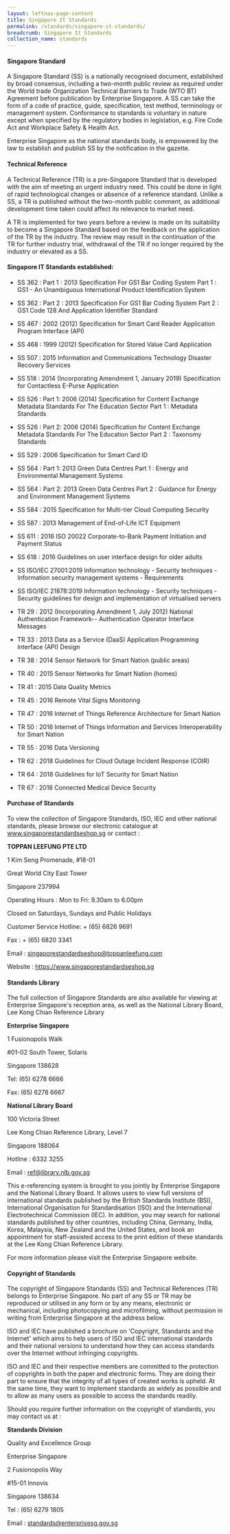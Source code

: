 ```yaml
---
layout: leftnav-page-content
title: Singapore It Standards
permalink: /standards/singapore-it-standards/
breadcrumb: Singapore It Standards
collection_name: standards
---
```


#### Singapore Standard
A Singapore Standard (SS) is a nationally recognised document, established by broad consensus, including a two-month public review as required under the World trade Organization Technical Barriers to Trade (WTO BT) Agreement before publication by Enterprise Singapore. A SS can take the form of a code of practice, guide, specification, test method, terminology or management system. Conformance to standards is voluntary in nature except when specified by the regulatory bodies in legislation, e.g. Fire Code Act and Workplace Safety & Health Act.

Enterprise Singapore as the national standards body, is empowered by the law to establish and publish SS by the notification in the gazette.

#### Technical Reference
A Technical Reference (TR) is a pre-Singapore Standard that is developed with the aim of meeting an urgent industry need. This could be done in light of rapid technological changes or absence of a reference standard. Unlike a SS, a TR is published without the two-month public comment, as additional development time taken could affect its relevance to market need.

A TR is implemented for two years before a review is made on its suitability to become a Singapore Standard based on the feedback on the application of the TR by the industry. The review may result in the continuation of the TR for further industry trial, withdrawal of the TR if no longer required by the industry or elevated as a SS.

#### Singapore IT Standards established:

* SS 362 : Part 1 : 2013	Specification For GS1 Bar Coding System Part 1 : GS1 - An Unambiguous International Product Identification System

* SS 362 : Part 2 : 2013	Specification For GS1 Bar Coding System Part 2 : GS1 Code 128 And Application Identifier Standard

* SS 467 : 2002 (2012)	Specification for Smart Card Reader Application Program Interface (API)

* SS 468 : 1999 (2012)	Specification for Stored Value Card Application

* SS 507 : 2015	Information and Communications Technology Disaster Recovery Services

* SS 518 : 2014 (Incorporating Amendment 1, January 2019)	Specification for Contactless E-Purse Application

* SS 526 : Part 1: 2006 (2014)	Specification for Content Exchange Metadata Standards For The Education Sector Part 1 : Metadata Standards

* SS 526 : Part 2: 2006 (2014)	Specification for Content Exchange Metadata Standards For The Education Sector Part 2 : Taxonomy Standards

* SS 529 : 2006	Specification for Smart Card ID

* SS 564 : Part 1: 2013	Green Data Centres Part 1 : Energy and Environmental Management Systems

* SS 564 : Part 2: 2013	Green Data Centres Part 2 : Guidance for Energy and Environment Management Systems

* SS 584 : 2015	Specification for Multi-tier Cloud Computing Security

* SS 587 : 2013	Management of End-of-Life ICT Equipment

* SS 611 : 2016	ISO 20022 Corporate-to-Bank Payment Initiation and Payment Status

* SS 618 : 2016	Guidelines on user interface design for older adults

* SS ISO/IEC 27001:2019 Information technology - Security techniques - Information security management systems - Requirements

* SS ISO/IEC 21878:2019 Information technology - Security techniques - Security guidelines for design and implementation of virtualised servers

* TR 29 : 2012 (Incorporating Amendment 1, July 2012)	National Authentication Framework-- Authentication Operator Interface Messages

* TR 33 : 2013 Data as a Service (DaaS) Application Programming Interface (API) Design

* TR 38 : 2014	Sensor Network for Smart Nation (public areas)

* TR 40 : 2015 Sensor Networks for Smart Nation (homes)

* TR 41 : 2015 Data Quality Metrics

* TR 45 : 2016	Remote Vital Signs Monitoring

* TR 47 : 2016	Internet of Things Reference Architecture for Smart Nation

* TR 50 : 2016	Internet of Things Information and Services Interoperability for Smart Nation

* TR 55 : 2016	Data Versioning

* TR 62 : 2018	Guidelines for Cloud Outage Incident Response (COIR)

* TR 64 : 2018	Guidelines for IoT Security for Smart Nation

* TR 67 : 2018	Connected Medical Device Security


#### Purchase of Standards

To view the collection of Singapore Standards, ISO, IEC and other national standards, please browse our electronic catalogue at www.singaporestandardseshop.sg or contact :

**TOPPAN LEEFUNG PTE LTD**

1 Kim Seng Promenade, #18-01

Great World City East Tower

Singapore 237994


Operating Hours : Mon to Fri: 9.30am to 6.00pm

Closed on Saturdays, Sundays and Public Holidays


Customer Service Hotline: + (65) 6826 9691

Fax : + (65) 6820 3341

Email : singaporestandardseshop@toppanleefung.com

Website : https://www.singaporestandardseshop.sg


#### Standards Library

The full collection of Singapore Standards are also available for viewing at Enterprise Singapore's reception area, as well as the National Library Board, Lee Kong Chian Reference Library

**Enterprise Singapore**

1 Fusionopolis Walk

#01-02 South Tower, Solaris

Singapore 138628

Tel: (65) 6278 6666

Fax: (65) 6278 6667

**National Library Board**

100 Victoria Street 

Lee Kong Chian Reference Library, Level 7

Singapore 188064 

Hotline : 6332 3255 

Email : ref@library.nlb.gov.sg


This e-referencing system is brought to you jointly by Enterprise Singapore and the National Library Board. It allows users to view full versions of international standards published by the British Standards Institute (BSI), International Organisation for Standardisation (ISO) and the International Electrotechnical Commission (IEC). In addition, you may search for national standards published by other countries, including China, Germany, India, Korea, Malaysia, New Zealand and the United States, and book an appointment for staff-assisted access to the print edition of these standards at the Lee Kong Chian Reference Library.


For more information please visit the Enterprise Singapore website.


#### Copyright of Standards

The copyright of Singapore Standards (SS) and Technical References (TR) belongs to Enterprise Singapore. No part of any SS or TR may be reproduced or utilised in any form or by any means, electronic or mechanical, including photocopying and microfilming, without permission in writing from Enterprise Singapore at the address below.

ISO and IEC have published a brochure on 'Copyright, Standards and the Internet' which aims to help users of ISO and IEC international standards and their national versions to understand how they can access standards over the Internet without infringing copyrights.

ISO and IEC and their respective members are committed to the protection of copyrights in both the paper and electronic forms. They are doing their part to ensure that the integrity of all types of created works is upheld. At the same time, they want to implement standards as widely as possible and to allow as many users as possible to access the standards readily.

Should you require further information on the copyright of standards, you may contact us at :


**Standards Division**

Quality and Excellence Group 

Enterprise Singapore

2 Fusionopolis Way

#15-01 Innovis 

Singapore 138634 

Tel : (65) 6279 1805

Email : standards@enterprisesg.gov.sg
